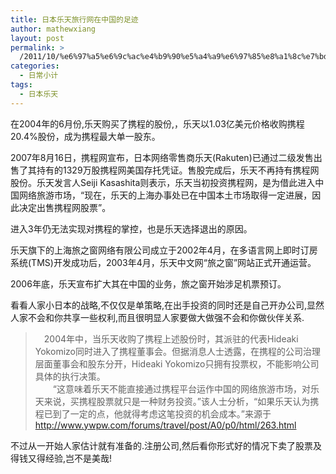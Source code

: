 ```yaml
---
title: 日本乐天旅行网在中国的足迹
author: mathewxiang
layout: post
permalink: >
  /2011/10/%e6%97%a5%e6%9c%ac%e4%b9%90%e5%a4%a9%e6%97%85%e8%a1%8c%e7%bd%91%e5%9c%a8%e4%b8%ad%e5%9b%bd%e7%9a%84%e8%b6%b3%e8%bf%b9/
categories:
  - 日常小计
tags:
  - 日本乐天
---
```

在2004年的6月份,乐天购买了携程的股份,，乐天以1.03亿美元价格收购携程20.4%股份，成为携程最大单一股东。

2007年8月16日，携程网宣布，日本网络零售商乐天(Rakuten)已通过二级发售出售了其持有的1329万股携程网美国存托凭证。售股完成后，乐天不再持有携程网股份。乐天发言人Seiji Kasashita则表示，乐天当初投资携程网，是为借此进入中国网络旅游市场，“现在，乐天的上海办事处已在中国本土市场取得一定进展，因此决定出售携程网股票”。

进入3年仍无法实现对携程的掌控，也是乐天选择退出的原因。

乐天旗下的上海旅之窗网络有限公司成立于2002年4月，在多语言网上即时订房系统(TMS)开发成功后，2003年4月，乐天中文网“旅之窗”网站正式开通运营。

2006年底，乐天宣布扩大其在中国的业务，旅之窗开始涉足机票预订。

看看人家小日本的战略,不仅仅是单策略,在出手投资的同时还是自己开办公司,显然人家不会和你共享一些权利,而且很明显人家要做大做强不会和你做伙伴关系.

> 　2004年中，当乐天收购了携程上述股份时，其派驻的代表Hideaki Yokomizo同时进入了携程董事会。但据消息人士透露，在携程的公司治理层面董事会和股东分开，Hideaki Yokomizo只拥有投票权，不能影响公司具体的执行决策。  
> 　　“这意味着乐天不能直接通过携程平台运作中国的网络旅游市场，对乐天来说，买携程股票就只是一种财务投资。”该人士分析，“如果乐天认为携程已到了一定的点，他就得考虑这笔投资的机会成本。”来源于<http://www.ywpw.com/forums/travel/post/A0/p0/html/263.html>

不过从一开始人家估计就有准备的.注册公司,然后看你形式好的情况下卖了股票及得钱又得经验,岂不是美哉!